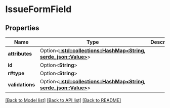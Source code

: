 # IssueFormField

## Properties

Name | Type | Description | Notes
------------ | ------------- | ------------- | -------------
**attributes** | Option<[**::std::collections::HashMap<String, serde_json::Value>**](serde_json::Value.md)> |  | [optional]
**id** | Option<**String**> |  | [optional]
**r#type** | Option<**String**> |  | [optional]
**validations** | Option<[**::std::collections::HashMap<String, serde_json::Value>**](serde_json::Value.md)> |  | [optional]

[[Back to Model list]](../README.md#documentation-for-models) [[Back to API list]](../README.md#documentation-for-api-endpoints) [[Back to README]](../README.md)


